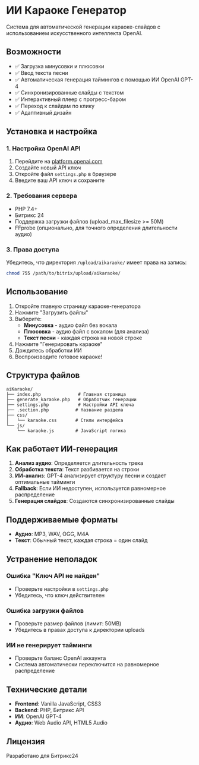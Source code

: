 # ИИ Караоке Генератор

Система для автоматической генерации караоке-слайдов с использованием искусственного интеллекта OpenAI.

## Возможности

- ✅ Загрузка минусовки и плюсовки
- ✅ Ввод текста песни
- ✅ Автоматическая генерация таймингов с помощью ИИ OpenAI GPT-4
- ✅ Синхронизированные слайды с текстом
- ✅ Интерактивный плеер с прогресс-баром
- ✅ Переход к слайдам по клику
- ✅ Адаптивный дизайн

## Установка и настройка

### 1. Настройка OpenAI API

1. Перейдите на [platform.openai.com](https://platform.openai.com/api-keys)
2. Создайте новый API ключ
3. Откройте файл `settings.php` в браузере
4. Введите ваш API ключ и сохраните

### 2. Требования сервера

- PHP 7.4+
- Битрикс 24
- Поддержка загрузки файлов (upload_max_filesize >= 50M)
- FFprobe (опционально, для точного определения длительности аудио)

### 3. Права доступа

Убедитесь, что директория `/upload/aikaraoke/` имеет права на запись:

```bash
chmod 755 /path/to/bitrix/upload/aikaraoke/
```

## Использование

1. Откройте главную страницу караоке-генератора
2. Нажмите "Загрузить файлы"
3. Выберите:
   - **Минусовка** - аудио файл без вокала
   - **Плюсовка** - аудио файл с вокалом (для анализа)
   - **Текст песни** - каждая строка на новой строке
4. Нажмите "Генерировать караоке"
5. Дождитесь обработки ИИ
6. Воспроизводите готовое караоке!

## Структура файлов

```
aiKaraoke/
├── index.php              # Главная страница
├── generate_karaoke.php   # Обработчик генерации
├── settings.php           # Настройки API ключа
├── .section.php          # Название раздела
├── css/
│   └── karaoke.css       # Стили интерфейса
└── js/
    └── karaoke.js        # JavaScript логика
```

## Как работает ИИ-генерация

1. **Анализ аудио**: Определяется длительность трека
2. **Обработка текста**: Текст разбивается на строки
3. **ИИ-анализ**: GPT-4 анализирует структуру песни и создает оптимальные тайминги
4. **Fallback**: Если ИИ недоступен, используется равномерное распределение
5. **Генерация слайдов**: Создаются синхронизированные слайды

## Поддерживаемые форматы

- **Аудио**: MP3, WAV, OGG, M4A
- **Текст**: Обычный текст, каждая строка = один слайд

## Устранение неполадок

### Ошибка "Ключ API не найден"
- Проверьте настройки в `settings.php`
- Убедитесь, что ключ действителен

### Ошибка загрузки файлов
- Проверьте размер файлов (лимит: 50MB)
- Убедитесь в правах доступа к директории uploads

### ИИ не генерирует тайминги
- Проверьте баланс OpenAI аккаунта
- Система автоматически переключится на равномерное распределение

## Технические детали

- **Frontend**: Vanilla JavaScript, CSS3
- **Backend**: PHP, Битрикс API
- **ИИ**: OpenAI GPT-4
- **Аудио**: Web Audio API, HTML5 Audio

## Лицензия

Разработано для Битрикс24
